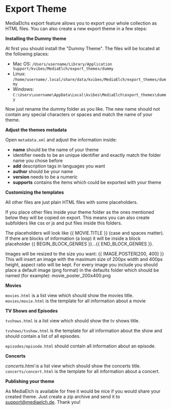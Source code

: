 # Export Theme

MediaElchs export feature allows you to export your whole collection as HTML files. You can also create a new export theme in a few steps:

**Installing the Dummy theme**

At first you should install the "Dummy Theme". The files will be located at the following places:

 - Mac OS: `/Users/username/Library/Application Support/kvibes/MediaElch/export_themes/dummy`
 - Linux: `/home/username/.local/share/data/kvibes/MediaElch/export_themes/dummy`
 - Windows: `C:\Users\username\AppData\Local\kvibes\MediaElch\export_themes\dummy`

Now just rename the dummy folder as you like. The new name should not contain any special characters or spaces and match the name of your theme.

**Adjust the themes metadata**

Open `metadata.xml` and adjust the information inside:

 - **name** should be the name of your theme
 - identifier needs to be an unique identifier and exactly match the folder name you chose before
 - **add** description tags in languages you want
 - **author** should be your name
 - **version** needs to be a numeric
 - **supports** contains the items which could be exported with your theme

**Customizing the templates**

All other files are just plain HTML files with some placeholders.

If you place other files inside your theme folder as the ones mentioned below they will be copied on export. This means you can also create subfolders like css or js and put files inside this folders.

The placeholders will look like {{ MOVIE.TITLE }} (case and spaces matter). If there are blocks of information (a loop) it will be inside a block placeholder {{ BEGIN_BLOCK_GENRES }}...{{ END_BLOCK_GENRES }}.

Images will be resized to the size you want: {{ IMAGE.POSTER[200, 400] }} This will insert an image with the maximum size of 200px width and 400px height, aspect ratio will be kept. For every image you include you should place a default image (png format) in the defaults folder which should be named (for example): movie_poster_200x400.png 

**Movies**

`movies.html` is a list view which should show the movies title.  
`movies/movie.html` is the template for all information about a movie

**TV Shows and Episodes**

`tvshows.html` is a list view which should show the tv shows title.

`tvshows/tvshow.html` is the template for all information about the show and should contain a list of all episodes.

`episodes/episode.html` should contain all information about an episode.

**Concerts**

*concerts.html* is a list view which should show the concerts title.  
`concerts/concert.html` is the template for all information about a concert.

**Publishing your theme**

As MediaElch is available for free it would be nice if you would share your created theme. Just create a zip archive and send it to support@mediaelch.de. Thank you!

